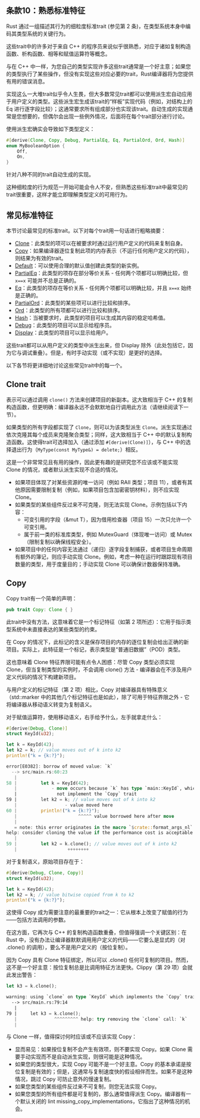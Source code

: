 ## 条款10：熟悉标准特征

Rust 通过一组描述其行为的细粒度标准trait (参见第 2 条)，在类型系统本身中编码其类型系统的关键行为。

这些trait中的许多对于来自 C++ 的程序员来说似乎很熟悉，对应于诸如复制构造函数、析构函数、相等和赋值运算符等概念。

与在 C++ 中一样，为您自己的类型实现许多这些trait通常是一个好主意；如果您的类型执行了某些操作，但没有实现这些对应必要的trait，Rust编译器将为您提供有用的错误消息。

实现这么一大堆trait似乎令人生畏，但大多数常见trait都可以使用派生宏自动应用于用户定义的类型。这些派生宏生成该trait的“样板”实现代码（例如，对结构上的 Eq 进行逐字段比较）；这通常要求所有组成部分也实现该trait。自动生成的实现通常是您想要的，但偶尔会出现一些例外情况，后面将在每个trait部分进行讨论。

使用派生宏确实会导致如下类型定义：

```rust
#[derive(Clone, Copy, Debug, PartialEq, Eq, PartialOrd, Ord, Hash)]
enum MyBooleanOption {
    Off,
    On,
}
```

针对八种不同的trait自动生成的实现。

这种细粒度的行为规范一开始可能会令人不安，但熟悉这些标准trait中最常见的trait很重要，这样才能立即理解类型定义的可用行为。

## 常见标准特征

本节讨论最常见的标准trait。以下对每个trait用一句话进行粗略摘要：

* [Clone](https://doc.rust-lang.org/std/clone/trait.Clone.html)：此类型的项可以在被要求时通过运行用户定义的代码来复制自身。
* [Copy](https://doc.rust-lang.org/std/marker/trait.Copy.html)：如果编译器逐位复制此项的内存表示（不运行任何用户定义的代码），则结果为有效的trait。
* [Default](https://doc.rust-lang.org/std/default/trait.Default.html)：可以使用合理的默认值创建此类型的新实例。
* [PartialEq](https://doc.rust-lang.org/std/cmp/trait.PartialEq.html)：此类型的项存在部分等价关系 - 任何两个项都可以明确比较，但 `x==x` 可能并不总是正确的。
* [Eq](https://doc.rust-lang.org/std/cmp/trait.Eq.html)：此类型的项存在等价关系 - 任何两个项都可以明确比较，并且 `x==x` 始终是正确的。
* [PartialOrd](https://doc.rust-lang.org/std/cmp/trait.PartialOrd.html)：此类型的某些项可以进行比较和排序。
* [Ord](https://doc.rust-lang.org/std/cmp/trait.Ord.html)：此类型的所有项都可以进行比较和排序。
* [Hash](https://doc.rust-lang.org/std/hash/trait.Hash.html)：当被要求时，此类型的项目可以生成其内容的稳定哈希值。
* [Debug](https://doc.rust-lang.org/std/fmt/trait.Debug.html)：此类型的项目可以显示给程序员。
* [Display](https://doc.rust-lang.org/std/fmt/trait.Display.html)：此类型的项目可以显示给用户。

这些trait都可以从用户定义的类型中派生出来，但 Display 除外（此处包括它，因为它与调试重叠）。但是，有时手动实现（或不实现）是更好的选择。

以下各节将更详细地讨论这些常见trait中的每一个。

## Clone trait

表示可以通过调用 `clone()` 方法来创建项目的新副本。这大致相当于 C++ 的复制构造函数，但更明确：编译器永远不会默默地自行调用此方法（请继续阅读下一节）。

如果类型的所有字段都实现了 `Clone`，则可以为该类型派生 `Clone`。派生实现通过依次克隆其每个成员来克隆聚合类型；同样，这大致相当于 C++ 中的默认复制构造函数。这使得trait可选择加入（通过添加 `#[derive(Clone)]`），与 C++ 中的选择退出行为（`MyType(const MyType&) = delete;`）相反。

这是一个非常常见且有用的操作，因此更有趣的是研究您不应该或不能实现 Clone 的情况，或者默认派生实现不合适的情况。

* 如果项目体现了对某些资源的唯一访问（例如 RAII 类型；项目 11），或者有其他原因需要限制复制（例如，如果项目包含加密密钥材料），则不应实现 Clone。
* 如果类型的某些组件反过来不可克隆，则无法实现 Clone。示例包括以下内容：
  * 可变引用的字段（&mut T），因为借用检查器（项目 15）一次只允许一个可变引用。
  * 属于前一类的标准库类型，例如 MutexGuard（体现唯一访问）或 Mutex（限制复制以确保线程安全）。
* 如果项目中的任何内容无法通过（递归）逐字段复制捕获，或者项目生命周期有额外的簿记，则应手动实现 Clone。例如，考虑一种在运行时跟踪现有项目数量的类型，用于度量目的；手动实现 Clone 可以确保计数器保持准确。

## Copy

Copy trait有一个简单的声明：

```rust
pub trait Copy: Clone { }
```

此trait中没有方法，这意味着它是一个标记特征（如第 2 项所述）：它用于指示类型系统中未直接表达的某些类型的约束。

在 Copy 的情况下，此标记的含义是保存项目的内存的逐位复制会给出正确的新项目。实际上，此特征是一个标记，表示类型是“普通旧数据”（POD）类型。

这也意味着 Clone 特征界限可能有点令人困惑：尽管 Copy 类型必须实现 Clone，但当复制类型的实例时，不会调用 clone() 方法 - 编译器会在不涉及用户定义代码的情况下构建新项目。

与用户定义的标记特征（第 2 项）相比，Copy 对编译器具有特殊意义（std::marker 中的其他几个标记特征也是如此），除了可用于特征界限之外 - 它将编译器从移动语义转变为复制语义。

对于赋值运算符，使用移动语义，右手给予什么，左手就拿走什么：

```rust
#[derive(Debug, Clone)]
struct KeyId(u32);

let k = KeyId(42);
let k2 = k; // value moves out of k into k2
println!("k = {k:?}");
```
```rust
error[E0382]: borrow of moved value: `k`
  --> src/main.rs:60:23
   |
58 |         let k = KeyId(42);
   |             - move occurs because `k` has type `main::KeyId`, which does
   |               not implement the `Copy` trait
59 |         let k2 = k; // value moves out of k into k2
   |                  - value moved here
60 |         println!("k = {k:?}");
   |                       ^^^^^ value borrowed here after move
   |
   = note: this error originates in the macro `$crate::format_args_nl`
help: consider cloning the value if the performance cost is acceptable
   |
59 |         let k2 = k.clone(); // value moves out of k into k2
   |                   ++++++++
```
对于复制语义，原始项目存在于：
```rust
#[derive(Debug, Clone, Copy)]
struct KeyId(u32);

let k = KeyId(42);
let k2 = k; // value bitwise copied from k to k2
println!("k = {k:?}");
```

这使得 Copy 成为需要注意的最重要的trait之一：它从根本上改变了赋值的行为——包括方法调用的参数。

在这方面，它再次与 C++ 的复制构造函数重叠，但值得强调一个关键区别：在 Rust 中，没有办法让编译器默默调用用户定义的代码——它要么是显式的（对 .clone() 的调用），要么不是用户定义的（按位复制）。

因为 Copy 具有 Clone 特征绑定，所以可以 .clone() 任何可复制的项目。然而，这不是一个好主意：按位复制总是比调用特征方法更快。Clippy（第 29 项）会就此发出警告：

```rust
let k3 = k.clone();
```
```rust
warning: using `clone` on type `KeyId` which implements the `Copy` trait
  --> src/main.rs:79:14
   |
79 |     let k3 = k.clone();
   |              ^^^^^^^^^ help: try removing the `clone` call: `k`
   |
```

与 Clone 一样，值得探讨何时应该或不应该实现 Copy：

* 显而易见：如果按位复制不会产生有效项，则不要实现 Copy。如果 Clone 需要手动实现而不是自动派生实现，则很可能是这种情况。
* 如果您的类型很大，实现 Copy 可能不是一个好主意。Copy 的基本承诺是按位复制是有效的；但是，这通常与复制速度快的假设相伴而生。如果不是这种情况，跳过 Copy 可防止意外的慢速复制。
* 如果您类型的某些组件反过来不可复制，则您无法实现 Copy。
* 如果您类型的所有组件都是可复制的，那么通常值得派生 Copy。编译器有一个默认关闭的 lint missing_copy_implementations，它指出了这种情况的机会。
